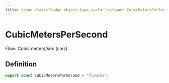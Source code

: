 ```yaml
---
title: <span class="badge object-type-scalar"></span> CubicMetersPerSecond
---
```

# <span class="badge object-type-scalar"></span> CubicMetersPerSecond

Flow: Cubic meters/sec (cms)

## Definition

```typescript
export const CubicMetersPerSecond = "flowcms";

```

